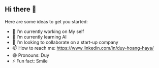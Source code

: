 ## Hi there 👋

Here are some ideas to get you started:

- 🔭 I’m currently working on My self
- 🌱 I’m currently learning AI
- 👯 I’m looking to collaborate on a start-up company 
- 📫 How to reach me: https://www.linkedin.com/in/duy-hoang-haya/
- 😄 Pronouns: Duy
- ⚡ Fun fact: Smile
